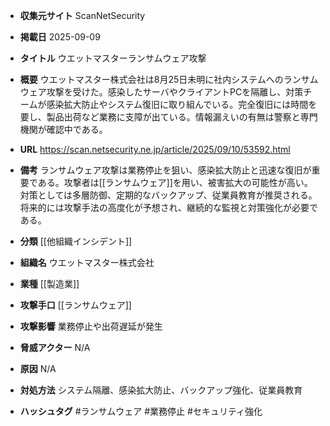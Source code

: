 - **収集元サイト**
ScanNetSecurity

- **掲載日**
2025-09-09

- **タイトル**
ウエットマスターランサムウェア攻撃

- **概要**
ウエットマスター株式会社は8月25日未明に社内システムへのランサムウェア攻撃を受けた。感染したサーバやクライアントPCを隔離し、対策チームが感染拡大防止やシステム復旧に取り組んでいる。完全復旧には時間を要し、製品出荷など業務に支障が出ている。情報漏えいの有無は警察と専門機関が確認中である。

- **URL**
https://scan.netsecurity.ne.jp/article/2025/09/10/53592.html

- **備考**
ランサムウェア攻撃は業務停止を狙い、感染拡大防止と迅速な復旧が重要である。攻撃者は[[ランサムウェア]]を用い、被害拡大の可能性が高い。対策としては多層防御、定期的なバックアップ、従業員教育が推奨される。将来的には攻撃手法の高度化が予想され、継続的な監視と対策強化が必要である。

- **分類**
[[他組織インシデント]]

- **組織名**
ウエットマスター株式会社

- **業種**
[[製造業]]

- **攻撃手口**
[[ランサムウェア]]

- **攻撃影響**
業務停止や出荷遅延が発生

- **脅威アクター**
N/A

- **原因**
N/A

- **対処方法**
システム隔離、感染拡大防止、バックアップ強化、従業員教育

- **ハッシュタグ**
#ランサムウェア #業務停止 #セキュリティ強化
